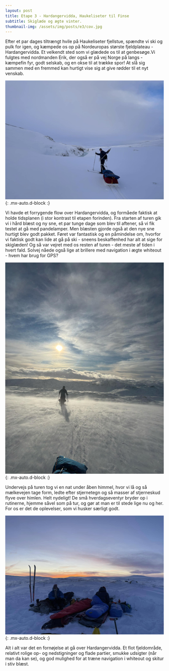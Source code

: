 ```yaml
---
layout: post
title: Etape 3 - Hardangervidda, Haukeliseter til Finse 
subtitle: Skiglæde og ægte vinter.
thumbnail-img: /assets/img/posts/e3/cov.jpg
---
```


Efter et par dages tiltrængt hvile på Haukeliseter fjellstue, spændte vi ski og pulk for igen, og kæmpede os op på Nordeuropas største fjeldplateau - Hardangervidda. Et velkendt sted som vi glædede os til at genbesøge.Vi fulgtes med nordmanden Erik, der også er på vej Norge på langs - kæmpefin fyr, godt selskab, og en okse til at trække spor! At slå sig sammen med en fremmed kan hurtigt vise sig at give rødder til et nyt venskab. 

![Erik](/assets/img/posts/e3/2.jpg){: .mx-auto.d-block :}


Vi havde et forrygende flow over Hardangervidda, og formåede faktisk at holde tidsplanen (i stor kontrast til etapen forinden). Fra starten af turen gik vi i hård blæst og ny sne, et par tunge dage som blev til aftener, så vi fik testet at gå med pandelamper. Men blæsten gjorde også at den nye sne hurtigt blev godt pakket. Føret var fantastisk og en påmindelse om, hvorfor vi faktisk godt kan lide at gå på ski - sneens beskaffenhed har alt at sige for skiglæden! Og så var vejret med os resten af turen - det meste af tiden i hvert fald. Solvej nåede også lige at brillere med navigation i ægte whiteout - hvem har brug for GPS? 

![Whiteout eller storm](/assets/img/posts/e3/1.jpg){: .mx-auto.d-block :}

Undervejs på turen tog vi en nat under åben himmel, hvor vi lå og så mælkevejen tage form, ledte efter stjernetegn og så masser af stjerneskud flyve over himlen. Helt nydeligt! De små hverdagseventyr bryder op i rutinerne, hjemme såvel som på tur, og gør at man er til stede lige nu og her. For os er det de oplevelser, som vi husker særligt godt. 

![Åben himmel](/assets/img/posts/e3/3.jpg){: .mx-auto.d-block :}

Alt i alt var det en fornøjelse at gå over Hardangervidda. Et flot fjeldområde, relativt rolige op- og nedstigninger og flade partier, smukke udsigter (når man da kan se), og god mulighed for at træne navigation i whiteout og skitur i stiv blæst. 
